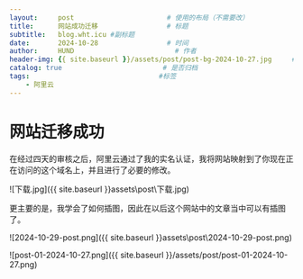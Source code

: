 ```yaml
---
layout:     post                       # 使用的布局（不需要改）
title:      网站成功迁移                 # 标题 
subtitle:   blog.wht.icu #副标题
date:       2024-10-28                 # 时间
author:     HUND                         # 作者
header-img: {{ site.baseurl }}/assets/post/post-bg-2024-10-27.jpg     #这篇文章标题背景图片
catalog: true                         # 是否归档
tags:                                #标签
    - 阿里云
---
```


# 网站迁移成功

在经过四天的审核之后，阿里云通过了我的实名认证，我将网站映射到了你现在正在访问的这个域名上，并且进行了必要的修改。

![下载.jpg]({{ site.baseurl }}assets\post\下载.jpg)



更主要的是，我学会了如何插图，因此在以后这个网站中的文章当中可以有插图了。



![2024-10-29-post.png]({{ site.baseurl }}assets\post\2024-10-29-post.png)

![post-01-2024-10-27.png]({{ site.baseurl }}/assets/post/post-01-2024-10-27.png)
